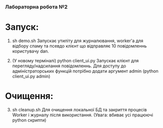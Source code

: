 ### Лабораторна робота №2
# Запуск:
1. sh demo.sh
Запускає утиліту для журналювання, worker'а для відбору спаму та псевдо клієнт що відправляє 10 повідомленнь користувачу dan.

2. (У новому терміналі)  python client_ui.py
Запускає клієнт для перегляду/надсилання повідомленнь.
Для доступу до адміністраторських функцій потрібно додати аргумент admin (python client_ui.py admin)

# Очищення:
3. sh cleanup.sh
Для очищення локальної БД та закриття процесів Worker і журналу після використання.
(Увага: вбиває усі працюючі python скрипти)
